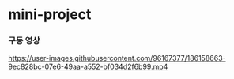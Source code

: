 # mini-project

### 구동 영상
https://user-images.githubusercontent.com/96167377/186158663-9ec828bc-07e6-49aa-a552-bf034d2f6b99.mp4

